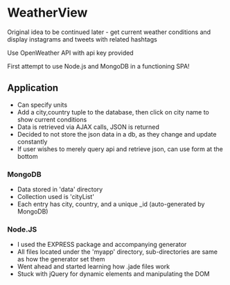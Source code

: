 # WeatherView
Original idea to be continued later - get current weather conditions and display instagrams and tweets with related hashtags

Use OpenWeather API with api key provided

First attempt to use Node.js and MongoDB in a functioning SPA!

## Application
* Can specify units
* Add a city,country tuple to the database, then click on city name to show current conditions
* Data is retrieved via AJAX calls, JSON is returned
* Decided to not store the json data in a db, as they change and update constantly
* If user wishes to merely query api and retrieve json, can use form at the bottom


### MongoDB
* Data stored in 'data' directory
* Collection used is 'cityList'
* Each entry has city, country, and a unique _id (auto-generated by MongoDB)

### Node.JS
* I used the EXPRESS package and accompanying generator
* All files located under the 'myapp' directory, sub-directories are same as how the generator set them
* Went ahead and started learning how .jade files work
* Stuck with jQuery for dynamic elements and manipulating the DOM

